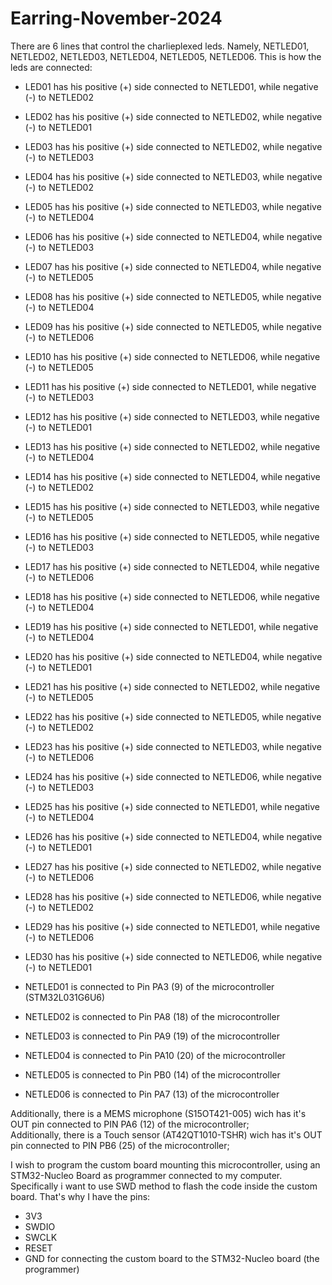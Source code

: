 # Earring-November-2024

There are 6 lines that control the charlieplexed leds.
Namely, NETLED01, NETLED02, NETLED03, NETLED04, NETLED05, NETLED06.
This is how the leds are connected:
- LED01 has his positive (+) side connected to NETLED01, while negative (-) to NETLED02
- LED02 has his positive (+) side connected to NETLED02, while negative (-) to NETLED01
- LED03 has his positive (+) side connected to NETLED02, while negative (-) to NETLED03
- LED04 has his positive (+) side connected to NETLED03, while negative (-) to NETLED02
- LED05 has his positive (+) side connected to NETLED03, while negative (-) to NETLED04
- LED06 has his positive (+) side connected to NETLED04, while negative (-) to NETLED03
- LED07 has his positive (+) side connected to NETLED04, while negative (-) to NETLED05
- LED08 has his positive (+) side connected to NETLED05, while negative (-) to NETLED04
- LED09 has his positive (+) side connected to NETLED05, while negative (-) to NETLED06
- LED10 has his positive (+) side connected to NETLED06, while negative (-) to NETLED05
- LED11 has his positive (+) side connected to NETLED01, while negative (-) to NETLED03
- LED12 has his positive (+) side connected to NETLED03, while negative (-) to NETLED01
- LED13 has his positive (+) side connected to NETLED02, while negative (-) to NETLED04
- LED14 has his positive (+) side connected to NETLED04, while negative (-) to NETLED02
- LED15 has his positive (+) side connected to NETLED03, while negative (-) to NETLED05
- LED16 has his positive (+) side connected to NETLED05, while negative (-) to NETLED03
- LED17 has his positive (+) side connected to NETLED04, while negative (-) to NETLED06
- LED18 has his positive (+) side connected to NETLED06, while negative (-) to NETLED04
- LED19 has his positive (+) side connected to NETLED01, while negative (-) to NETLED04
- LED20 has his positive (+) side connected to NETLED04, while negative (-) to NETLED01
- LED21 has his positive (+) side connected to NETLED02, while negative (-) to NETLED05
- LED22 has his positive (+) side connected to NETLED05, while negative (-) to NETLED02
- LED23 has his positive (+) side connected to NETLED03, while negative (-) to NETLED06
- LED24 has his positive (+) side connected to NETLED06, while negative (-) to NETLED03
- LED25 has his positive (+) side connected to NETLED01, while negative (-) to NETLED04
- LED26 has his positive (+) side connected to NETLED04, while negative (-) to NETLED01
- LED27 has his positive (+) side connected to NETLED02, while negative (-) to NETLED06
- LED28 has his positive (+) side connected to NETLED06, while negative (-) to NETLED02
- LED29 has his positive (+) side connected to NETLED01, while negative (-) to NETLED06
- LED30 has his positive (+) side connected to NETLED06, while negative (-) to NETLED01

- NETLED01 is connected to Pin PA3 (9) of the microcontroller (STM32L031G6U6)  
- NETLED02 is connected to Pin PA8 (18) of the microcontroller  
- NETLED03 is connected to Pin PA9 (19) of the microcontroller  
- NETLED04 is connected to Pin PA10 (20) of the microcontroller  
- NETLED05 is connected to Pin PB0 (14) of the microcontroller  
- NETLED06 is connected to Pin PA7 (13) of the microcontroller  

Additionally, there is a MEMS microphone (S15OT421-005) wich has it's OUT pin connected to PIN PA6 (12) of the microcontroller;  
Additionally, there is a Touch sensor (AT42QT1010-TSHR) wich has it's OUT pin connected to PIN PB6 (25) of the microcontroller;  

I wish to program the custom board mounting this microcontroller, using an STM32-Nucleo Board as programmer connected to my computer.  
Specifically i want to use SWD method to flash the code inside the custom board. That's why I have the pins:  
- 3V3
- SWDIO
- SWCLK
- RESET
- GND
for connecting the custom board to the STM32-Nucleo board (the programmer)


